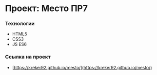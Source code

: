 # Проект: Место ПР7

### Технологии

* HTML5
* CSS3
* JS ES6

### Ссылка на проект

* [https://kreker92.github.io/mesto/](https://kreker92.github.io/mesto/)

